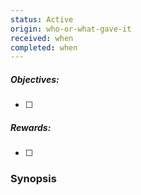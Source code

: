 ```yaml
---
status: Active
origin: who-or-what-gave-it
received: when
completed: when
---
```

##### Objectives:
- [ ] 

##### Rewards:
- [ ] 

### Synopsis
